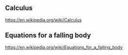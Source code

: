 ## Calculus

https://en.wikipedia.org/wiki/Calculus

## Equations for a falling body

https://en.wikipedia.org/wiki/Equations_for_a_falling_body